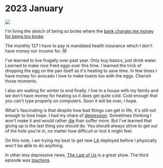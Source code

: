 # 2023 January

![](https://images.nikiv.dev/broke-2023.png)

I'm living the sketch of being so broke where the [bank charges me money for being too broke](https://www.youtube.com/watch?v=Y_-1l_SlA7c).

The monthly 127 I have to pay is mandated health insurance which I don't have money nor income for. 😿

I've learned to live frugally over past year. Only buy basics, just drink water. Learned to make nice fried eggs over this time. I learned the trick of dropping the egg on the pan itself as it's heating to save time. In few times I have money for avocado I love to make toasts too with the eggs. Cherish those moments.

I also am waiting for winter to end finally. I live in a house with my family and we don't have money for heating so it does get quite cold. Cold enough that you can't type properly on computers. Soon it will be over, I hope.

What's fascinating is that despite how bad things can get in life, it's still not enough to lose hope. I had my share of [depression](../../health/depression.md). Sometimes thinking I won't make it and would rather [die](../../life/death.md) than suffer more. But I've learned that giving up is the last thing you should do. You should always strive to get out of the hole you're in, no matter how difficult or lost it might feel.

On this note, I am trying my best to get new [LA](https://github.com/learn-anything/learn-anything) deployed before I physically won't be able to do anything.

In other less depressive news, [The Last of Us](https://trakt.tv/shows/the-last-of-us) is a great show. The third episode was [touching](https://www.youtube.com/watch?v=tTI4a4Da74o).

